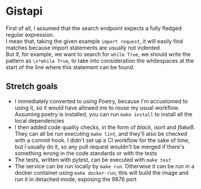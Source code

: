# Gistapi

First of all, I assumed that the search endpoint expects a fully fledged regular expression.  
I mean that, taking the given example `import request`, it will easily find matches because import statements are usually not indented.  
But if, for example, we want to search for `while True`, we should write the pattern as `\s*while True`, to take into consideration the whitespaces at the start of the line where this statement can be found.

## Stretch goals

- I immediately converted to using Poetry, because I'm accustomed to using it, so it would have allowed me to reuse my usual workflow. Assuming poetry is installed, you can run `make install` to install all the local dependencies
- I then added code quality checks, in the form of _black_, _isort_ and _flake8_. They can all be run executing `make lint`, and they'll also be checked with a commit hook. I didn't set up a CI workflow for the sake of time, but I usually do it, so any pull request wouldn't be merged if there's something wrong in the code standards or with the tests
- The tests, written with pytest, can be executed with `make test`
- The service can be run locally by `make run`. Otherwise it can be run in a docker container using `make docker-run`; this will build the image and run it in detached mode, exposing the 9876 port
